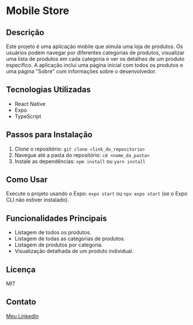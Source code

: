 # Mobile Store

## Descrição

Este projeto é uma aplicação mobile que simula uma loja de produtos. Os usuários podem navegar por diferentes categorias de produtos, visualizar uma lista de produtos em cada categoria e ver os detalhes de um produto específico.  A aplicação inclui uma página inicial com todos os produtos e uma página "Sobre" com informações sobre o desenvolvedor.

## Tecnologias Utilizadas

* React Native
* Expo
* TypeScript

## Passos para Instalação

1. Clone o repositório: `git clone <link_do_repositorio>`
2. Navegue até a pasta do repositório: `cd <nome_da_pasta>`
3. Instale as dependências: `npm install` ou `yarn install`

## Como Usar

Execute o projeto usando o Expo: `expo start` ou `npx expo start` (se o Expo CLI não estiver instalado).

## Funcionalidades Principais

* Listagem de todos os produtos.
* Listagem de todas as categorias de produtos.
* Listagem de produtos por categoria.
* Visualização detalhada de um produto individual.

## Licença

MIT

## Contato

[Meu LinkedIn](https://www.linkedin.com/in/felipems1/)

